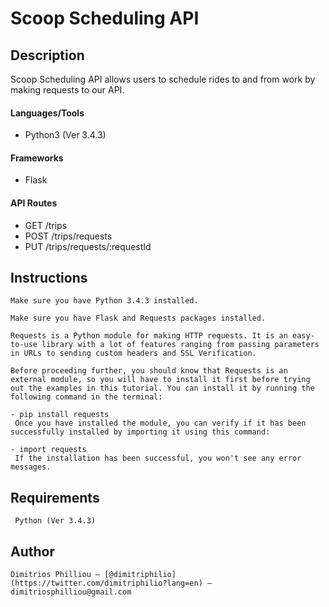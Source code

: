 # Scoop Scheduling API

## Description

Scoop Scheduling API allows users to schedule rides to and from work by making requests to our API.

#### Languages/Tools
 - Python3 (Ver 3.4.3)

#### Frameworks
 - Flask
	  
#### API Routes
 - GET /trips
 - POST /trips/requests
 - PUT /trips/requests/:requestId

## Instructions

 	Make sure you have Python 3.4.3 installed.

	Make sure you have Flask and Requests packages installed.

	Requests is a Python module for making HTTP requests. It is an easy-to-use library with a lot of features ranging from passing parameters in URLs to sending custom headers and SSL Verification.

	Before proceeding further, you should know that Requests is an external module, so you will have to install it first before trying out the examples in this tutorial. You can install it by running the following command in the terminal:

	- pip install requests
	 Once you have installed the module, you can verify if it has been successfully installed by importing it using this command:

	- import requests
	 If the installation has been successful, you won't see any error messages.

## Requirements

	 Python (Ver 3.4.3)

## Author

	Dimitrios Philliou – [@dimitriphilio](https://twitter.com/dimitriphilio?lang=en) – dimitriosphilliou@gmail.com

